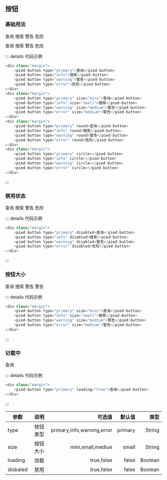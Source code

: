 ## 按钮

### 基础用法

<div class="margin">
    <pied-button type="primary">查询</pied-button>
    <pied-button type="info">搜索</pied-button>
    <pied-button type="warning">警告</pied-button>
    <pied-button type="error">危险</pied-button>
</div>
<div class="margin">
    <pied-button type="primary" round>查询</pied-button>
    <pied-button type="info" round>搜索</pied-button>
    <pied-button type="warning" round>警告</pied-button>
    <pied-button type="error" round>危险</pied-button>
</div>
<div class="margin">
    <pied-button type="primary" circle></pied-button>
    <pied-button type="info" circle></pied-button>
    <pied-button type="warning" circle></pied-button>
    <pied-button type="error" circle></pied-button>
</div>

::: details 代码示例
```js
<div class="margin">
    <pied-button type="primary">查询</pied-button>
    <pied-button type="info">搜索</pied-button>
    <pied-button type="warning">警告</pied-button>
    <pied-button type="error">危险</pied-button>
</div>
<div class="margin">
    <pied-button type="primary" size="mini">查询</pied-button>
    <pied-button type="info" size="small">搜索</pied-button>
    <pied-button type="warning" size="medium">警告</pied-button>
    <pied-button type="error" size="medium">警告</pied-button>
</div>
<div class="margin">
    <pied-button type="primary" round>查询</pied-button>
    <pied-button type="info" round>搜索</pied-button>
    <pied-button type="warning" round>警告</pied-button>
    <pied-button type="error" round>危险</pied-button>
</div>
<div class="margin">
    <pied-button type="primary" circle></pied-button>
    <pied-button type="info" circle></pied-button>
    <pied-button type="warning" circle></pied-button>
    <pied-button type="error" circle></pied-button>
</div>
```
:::

### 禁用状态

<div class="margin">
    <pied-button type="primary" disabled>查询</pied-button>
    <pied-button type="info" disabled>搜索</pied-button>
    <pied-button type="warning" disabled>警告</pied-button>
    <pied-button type="error" disabled>危险</pied-button>
</div>

::: details 代码示例
```js
<div class="margin">
    <pied-button type="primary" disabled>查询</pied-button>
    <pied-button type="info" disabled>搜索</pied-button>
    <pied-button type="warning" disabled>警告</pied-button>
    <pied-button type="error" disabled>危险</pied-button>
</div>
```
:::

### 按钮大小

<div class="margin">
    <pied-button type="primary" size="mini">查询</pied-button>
    <pied-button type="info" size="small">搜索</pied-button>
    <pied-button type="warning" size="medium">警告</pied-button>
    <pied-button type="error" size="medium">警告</pied-button>
</div>

::: details 代码示例
```js
<div class="margin">
    <pied-button type="primary" size="mini">查询</pied-button>
    <pied-button type="info" size="small">搜索</pied-button>
    <pied-button type="warning" size="medium">警告</pied-button>
    <pied-button type="error" size="medium">警告</pied-button>
</div>
```
:::

### 记载中

<div class="margin">
    <pied-button type="primary" :loading="true">查询</pied-button>
</div>

::: details 代码示例
```js
<div class="margin">
    <pied-button type="primary" loading="true">查询</pied-button>
</div>
```
:::

| 参数        |      说明      |  可选值 | 默认值 | 类型 | 
| -------------| :-------------: | ----------: | -------------: |  ----------: | 
| type      | 按钮类型 | primary,info,warning,error | primary |  String | 
| size      |   按钮大小    |   mini,small,mediue |  small |  String |
| loading |   加载    |    true,false | false |  Boolean |
| disbaled |   禁用    |    true,false | false |  Boolean |

<script></script>


<style>
.margin{
    margin-bottom:10px;
}
.pied-button{
    margin-right:20px;
}
</style>